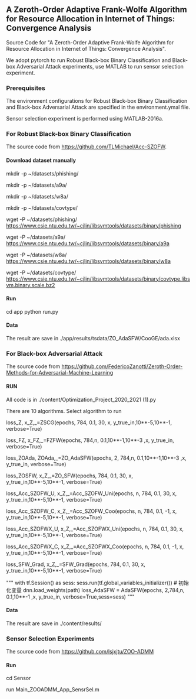 ## A Zeroth-Order Adaptive Frank-Wolfe Algorithm for Resource Allocation in Internet of Things: Convergence Analysis

Source Code for "A Zeroth-Order Adaptive Frank-Wolfe Algorithm for Resource Allocation in Internet of Things: Convergence Analysis".

We adopt pytorch to run Robust Black-box Binary Classification and Black-box Adversarial Attack experiments, use MATLAB to run sensor selection experiment.

### Prerequisites

The environment configurations for Robust Black-box Binary Classification and Black-box Adversarial Attack are specified in the environment.ymal file.

Sensor selection experiment is performed using MATLAB-2016a.

### For Robust Black-box Binary Classification

The source code from https://github.com/TLMichael/Acc-SZOFW.

#### Download dataset manually

mkdir -p ~/datasets/phishing/

mkdir -p ~/datasets/a9a/

mkdir -p ~/datasets/w8a/

mkdir -p ~/datasets/covtype/

wget -P ~/datasets/phishing/ https://www.csie.ntu.edu.tw/~cjlin/libsvmtools/datasets/binary/phishing

wget -P ~/datasets/a9a/ https://www.csie.ntu.edu.tw/~cjlin/libsvmtools/datasets/binary/a9a

wget -P ~/datasets/w8a/ https://www.csie.ntu.edu.tw/~cjlin/libsvmtools/datasets/binary/w8a

wget -P ~/datasets/covtype/ https://www.csie.ntu.edu.tw/~cjlin/libsvmtools/datasets/binary/covtype.libsvm.binary.scale.bz2

#### Run

cd app
python run.py

#### Data

The result are save in ./app/results/tsdata/ZO_AdaSFW/CooGE/ada.xlsx

### For Black-box Adversarial Attack

The source code from https://github.com/FedericoZanotti/Zeroth-Order-Methods-for-Adversarial-Machine-Learning

#### RUN

All code is in ./content/Optimization_Project_2020_2021 (1).py

There are 10 algorithms. Select algorithm to run

 loss_Z, x_Z,_=ZSCG(epochs, 784, 0.1, 30, x, y_true_in,10**-5,10**-1, verbose=True)

 loss_FZ, x_FZ,_=FZFW(epochs, 784,n, 0.1,10**-1,10**-3 ,x, y_true_in, verbose=True)

 loss_ZOAda, ZOAda,_=ZO_AdaSFW(epochs, 2, 784,n, 0.1,10**-1,10**-3 ,x, y_true_in, verbose=True)

loss_ZOSFW, x_Z,_=ZO_SFW(epochs, 784, 0.1, 30, x, y_true_in,10**-5,10**-1, verbose=True)

loss_Acc_SZOFW_U, x_Z,_=Acc_SZOFW_Uni(epochs, n, 784, 0.1, 30, x, y_true_in,10**-5,10**-1, verbose=True)

loss_Acc_SZOFW_C, x_Z,_=Acc_SZOFW_Coo(epochs, n, 784, 0.1, -1, x, y_true_in,10**-5,10**-1, verbose=True)

loss_Acc_SZOFWX_U, x_Z,_=Acc_SZOFWX_Uni(epochs, n, 784, 0.1, 30, x, y_true_in,10**-5,10**-1, verbose=True)

loss_Acc_SZOFWX_C, x_Z,_=Acc_SZOFWX_Coo(epochs, n, 784, 0.1, -1, x, y_true_in,10**-5,10**-1, verbose=True)

loss_SFW_Grad, x_Z,_=SFW_Grad(epochs, 784, 0.1, 30, x, y_true_in,10**-5,10**-1, verbose=True)

"""
with tf.Session() as sess:
 sess.run(tf.global_variables_initializer()) # 初始化变量
 dnn.load_weights(path)
 loss_AdaSFW = AdaSFW(epochs, 2,784,n, 0.1,10**-1 ,x, y_true_in, verbose=True,sess=sess)
"""

#### Data

The result are save in ./content/results/

### Sensor Selection Experiments

The source code from https://github.com/lsjxjtu/ZOO-ADMM

#### Run

cd Sensor

run Main_ZOOADMM_App_SensrSel.m
